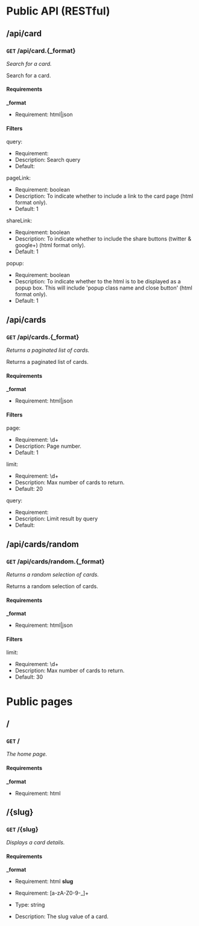 # Public API (RESTful) #

## /api/card ##

### `GET` /api/card.{_format} ###

_Search for a card._

Search for a card.

#### Requirements ####

**_format**

  - Requirement: html|json

#### Filters ####

query:

  * Requirement: 
  * Description: Search query
  * Default: 

pageLink:

  * Requirement: boolean
  * Description: To indicate whether to include a link to the card page (html format only).
  * Default: 1

shareLink:

  * Requirement: boolean
  * Description: To indicate whether to include the share buttons (twitter & google+) (html format only).
  * Default: 1

popup:

  * Requirement: boolean
  * Description: To indicate whether to the html is to be displayed as a popup box. This will include 'popup class name and close button' (html format only).
  * Default: 1


## /api/cards ##

### `GET` /api/cards.{_format} ###

_Returns a paginated list of cards._

Returns a paginated list of cards.

#### Requirements ####

**_format**

  - Requirement: html|json

#### Filters ####

page:

  * Requirement: \d+
  * Description: Page number.
  * Default: 1

limit:

  * Requirement: \d+
  * Description: Max number of cards to return.
  * Default: 20

query:

  * Requirement: 
  * Description: Limit result by query
  * Default: 


## /api/cards/random ##

### `GET` /api/cards/random.{_format} ###

_Returns a random selection of cards._

Returns a random selection of cards.

#### Requirements ####

**_format**

  - Requirement: html|json

#### Filters ####

limit:

  * Requirement: \d+
  * Description: Max number of cards to return.
  * Default: 30



# Public pages #

## / ##

### `GET` / ###

_The home page._

#### Requirements ####

**_format**

  - Requirement: html


## /{slug} ##

### `GET` /{slug} ###

_Displays a card details._

#### Requirements ####

**_format**

  - Requirement: html
**slug**

  - Requirement: [a-zA-Z0-9-_]+
  - Type: string
  - Description: The slug value of a card.
